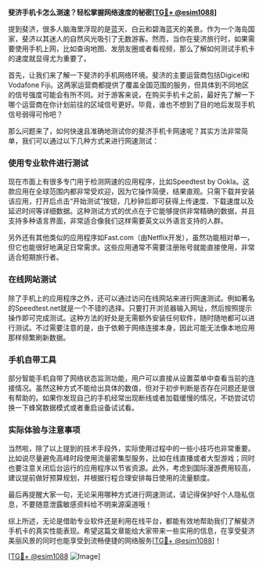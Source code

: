**斐济手机卡怎么测速？轻松掌握网络速度的秘密[[TG💪+ @esim1088](https://t.me/s/esim1088)]**

提到斐济，很多人脑海里浮现的是蓝天、白云和碧海蓝天的美景。作为一个海岛国家，斐济以其迷人的自然风光吸引了无数游客。然而，当你在斐济旅行时，如果需要使用手机上网，比如查询地图、发朋友圈或者看视频，那么了解如何测试手机卡的速度就显得尤为重要了。

首先，让我们来了解一下斐济的手机网络环境。斐济的主要运营商包括Digicel和Vodafone Fiji。这两家运营商都提供了覆盖全国范围的服务，但具体到不同地区的信号强度可能会有所不同。对于游客来说，在购买手机卡之前，最好先了解一下哪个运营商在你计划前往的区域信号更好。毕竟，谁也不想到了目的地后发现手机信号弱得可怜吧？

那么问题来了，如何快速且准确地测试你的斐济手机卡网速呢？其实方法非常简单，我们可以通过以下几种方式来进行网速测试：

### 使用专业软件进行测试

现在市面上有很多专门用于检测网速的应用程序，比如Speedtest by Ookla。这款应用在全球范围内都非常受欢迎，因为它操作简便，结果直观。只需下载并安装该应用，打开后点击“开始测试”按钮，几秒钟后即可获得上传速度、下载速度以及延迟时间等详细数据。这种测试方式的优点在于它能够提供非常精确的数据，并且支持多种语言界面，非常适合像我们这样需要英文以外语言支持的人群。

另外还有其他类似的应用程序如Fast.com（由Netflix开发），虽然功能相对单一，但它也能很好地满足日常需求。这些应用通常不需要注册账号就能直接使用，非常适合短期旅行者。

### 在线网站测试

除了手机上的应用程序之外，还可以通过访问在线网站来进行网速测试。例如著名的Speedtest.net就是一个不错的选择。只要打开浏览器输入网址，然后按照提示操作即可完成测试。这种方法的好处是无需额外安装任何软件，随时随地都可以进行测试。不过需要注意的是，由于依赖于网络连接本身，因此可能无法像本地应用那样频繁刷新数据。

### 手机自带工具

部分智能手机自带了网络状态监测功能，用户可以直接从设置菜单中查看当前的连接情况。虽然这种方式不能给出具体的数值，但对于初步判断是否存在问题还是很有帮助的。如果你发现自己的手机经常出现断线或者加载缓慢的情况，不妨尝试切换一下蜂窝数据模式或者重启设备试试看。

### 实际体验与注意事项

当然啦，除了以上提到的技术手段外，实际使用过程中的一些小技巧也非常重要。比如说尽量避免高峰时段使用流量密集型服务，比如在线直播或者大型游戏；同时也要注意关闭后台运行的应用程序以节省资源。此外，考虑到国际漫游费用较高，建议提前做好预算规划，并根据行程合理安排每日使用的流量额度。

最后再提醒大家一句，无论采用哪种方式进行网速测试，请记得保护好个人隐私信息，不要随意泄露敏感资料给不明来源渠道哦！

综上所述，无论是借助专业软件还是利用在线平台，都能有效地帮助我们了解斐济手机卡的真实性能表现。希望这篇文章能给大家带来一些实用的信息，在享受斐济美丽风景的同时也能享受到流畅便捷的网络服务[[TG💪+ @esim1088](https://t.me/s/esim1088)]！

[[TG💪+ @esim1088](https://t.me/s/esim1088) ![Image](https://i.postimg.cc/4NQfJmqS/Snipaste-2025-05-13-00-14-12.png)]